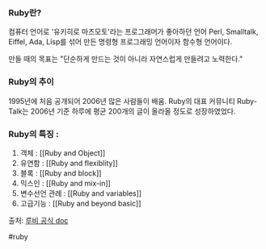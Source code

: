 ### Ruby란?
컴퓨터 언어로 '유키히로 마츠모토'라는 프로그래머가 좋아하던 언어 Perl, Smalltalk, Eiffel, Ada, Lisp를 섞어 만든 명령형 프로그래밍 언어이자 함수형 언어이다.

만들 때의 목표는 "단순하게 만드는 것이 아니라 자연스럽게 만들려고 노력한다."

### Ruby의 추이
1995년에 처음 공개되어 2006년 많은 사람들이 배움. Ruby의 대표 커뮤니티 Ruby-Talk는 2006년 기준 하루에 평균 200개의 글이 올라올 정도로 성장하였었다.

### Ruby의 특징 : 
1. 객체 : [[Ruby and Object]]
2. 유연함 : [[Ruby and flexiblity]]
3. 블록 : [[Ruby and block]]
4. 믹스인 : [[Ruby and mix-in]]
5. 변수선언 관례 : [[Ruby and variables]]
6. 고급기능 : [[Ruby and beyond basic]]

출처: [루비 공식 doc](https://www.ruby-lang.org/ko/about/)


#ruby 